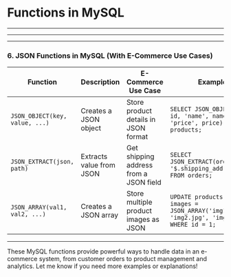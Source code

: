# Functions in MySQL


---




---


---



### **6. JSON Functions in MySQL (With E-Commerce Use Cases)**  

| **Function** | **Description** | **E-Commerce Use Case** | **Example** |
|-------------|---------------|--------------------|-----------|
| `JSON_OBJECT(key, value, ...)` | Creates a JSON object | Store product details in JSON format | `SELECT JSON_OBJECT('id', id, 'name', name, 'price', price) FROM products;` |
| `JSON_EXTRACT(json, path)` | Extracts value from JSON | Get shipping address from a JSON field | `SELECT JSON_EXTRACT(order_data, '$.shipping_address') FROM orders;` |
| `JSON_ARRAY(val1, val2, ...)` | Creates a JSON array | Store multiple product images as JSON | `UPDATE products SET images = JSON_ARRAY('img1.jpg', 'img2.jpg', 'img3.jpg') WHERE id = 1;` |

---

These MySQL functions provide powerful ways to handle data in an e-commerce system, from customer orders to product management and analytics. Let me know if you need more examples or explanations!

